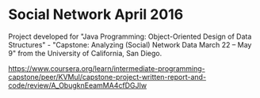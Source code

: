 # Social Network April 2016

Project developed for "Java Programming: Object-Oriented Design of Data Structures" - "Capstone: Analyzing (Social) Network Data
March 22 – May 9" from the University of California, San Diego.

https://www.coursera.org/learn/intermediate-programming-capstone/peer/KVMul/capstone-project-written-report-and-code/review/A_ObugknEeamMA4cfDGJIw
